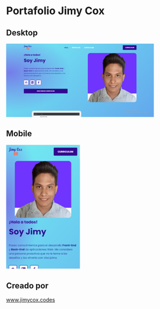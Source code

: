 # Portafolio Jimy Cox
## Desktop

<img width="400px"  src="https://github.com/JimyCoxRocha/portafolio/blob/main/readme-details/Desktop.png?raw=true" />

## Mobile

<img width="200px" src="https://github.com/JimyCoxRocha/portafolio/blob/main/readme-details/Mobile.png?raw=true" />

## Creado por
www.jimycox.codes
